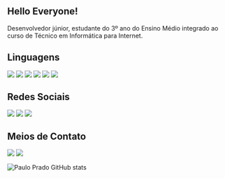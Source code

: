 ## Hello Everyone!
Desenvolvedor júnior, estudante do 3º ano do Ensino Médio integrado ao curso de Técnico em Informática para Internet.

## Linguagens
<img src="https://img.shields.io/badge/HTML5-E34F26?style=for-the-badge&logo=html5&logoColor=white"/> <img src="https://img.shields.io/badge/CSS3-1572B6?style=for-the-badge&logo=css3&logoColor=white"/> <img src="https://img.shields.io/badge/JavaScript-323330?style=for-the-badge&logo=javascript&logoColor=F7DF1E"/> <img src="https://img.shields.io/badge/PHP-777BB4?style=for-the-badge&logo=php&logoColor=white"/> <img src="https://img.shields.io/badge/Python-FFD43B?style=for-the-badge&logo=python&logoColor=blue"/> <img src="https://img.shields.io/badge/GIT-E44C30?style=for-the-badge&logo=git&logoColor=white"/>


## Redes Sociais
<img src="https://img.shields.io/badge/Instagram-E4405F?style=for-the-badge&logo=instagram&logoColor=white"/> <img src="https://img.shields.io/badge/LinkedIn-0077B5?style=for-the-badge&logo=linkedin&logoColor=white"/> <img src="https://img.shields.io/badge/Codecademy-FFF0E5?style=for-the-badge&logo=codecademy&logoColor=303347"/>

## Meios de Contato
<img src="https://img.shields.io/badge/Gmail-D14836?style=for-the-badge&logo=gmail&logoColor=white"/> <img src="
https://img.shields.io/badge/Discord-5865F2?style=for-the-badge&logo=discord&logoColor=white"/>


![Paulo Prado GitHub stats](https://github-readme-stats.vercel.app/api?username=paulomaprado&show_icons=true&theme=radical)
